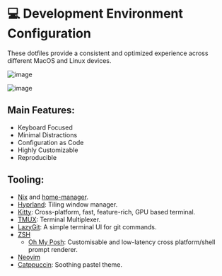 # 💻 Development Environment Configuration

These dotfiles provide a consistent and optimized experience across different MacOS and Linux devices.

![image](https://github.com/user-attachments/assets/0bda1c39-f4b4-4793-98a6-0feab74aff18)

![image](https://github.com/user-attachments/assets/f42234d5-0883-4fe2-b6f5-44e57c55dbc0)


## Main Features:

- Keyboard Focused
- Minimal Distractions
- Configuration as Code
- Highly Customizable
- Reproducible

## Tooling:
- [Nix](https://nixos.org/) and [home-manager](https://github.com/nix-community/home-manager).
- [Hyprland](https://hyprland.org/): Tiling window manager.
- [Kitty](https://sw.kovidgoyal.net/kitty/): Cross-platform, fast, feature-rich, GPU based terminal.
- [TMUX](https://github.com/tmux/tmux): Terminal Multiplexer.
- [LazyGit](https://github.com/jesseduffield/lazygit): A simple terminal UI for git commands.
- [ZSH](https://zsh.sourceforge.io/)
  - [Oh My Posh](https://ohmyposh.dev/): Customisable and low-latency cross platform/shell prompt renderer.
- [Neovim](https://neovim.io/)
- [Catppuccin](https://catppuccin.com/): Soothing pastel theme.


